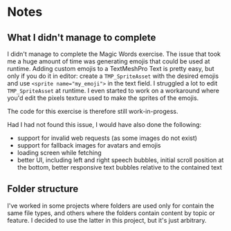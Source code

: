 # Notes

## What I didn't manage to complete

I didn't manage to complete the Magic Words exercise. The issue that took me a huge amount of time was generating emojis that could be used at runtime. Adding custom emojis to a TextMeshPro Text is pretty easy, but only if you do it in editor: create a `TMP_SpriteAsset` with the desired emojis and use `<sprite name="my_emoji">` in the text field. I struggled a lot to edit `TMP_SpriteAsset` at runtime. I even started to work on a workaround where you'd edit the pixels texture used to make the sprites of the emojis.

The code for this exercise is therefore still work-in-progess.

Had I had not found this issue, I would have also done the following:

- support for invalid web requests (as some images do not exist)
- support for fallback images for avatars and emojis
- loading screen while fetching
- better UI, including left and right speech bubbles, initial scroll position at the bottom, better responsive text bubbles relative to the contained text

## Folder structure

I've worked in some projects where folders are used only for contain the same file types, and others where the folders contain content by topic or feature. I decided to use the latter in this project, but it's just arbitrary.
